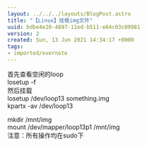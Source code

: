 ```yaml
---
layout: ../../../layouts/BlogPost.astro
title: "【Linux】挂载img文件"
uuid: bdbe4e20-4897-11ed-b511-e64c03c09981
version: 2
created: Sun, 13 Jun 2021 14:34:17 +0000
tags:
- imported/evernote
---
```


首先查看空闲的loop\
losetup -f\
然后挂载\
losetup /dev/loop13 something.img\
kpartx -av /dev/loop13

mkdir /mnt/img\
mount /dev/mapper/loop13p1 /mnt/img\
注意：所有操作均在sudo下